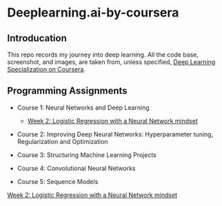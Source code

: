 # Deeplearning.ai-by-coursera

## Introducation
This repo records my journey into deep learning. All the code base, screenshot, and images, are taken from, unless specified, [Deep Learning Specialization on Coursera](https://www.coursera.org/specializations/deep-learning).

## Programming Assignments
- Course 1: Neural Networks and Deep Learning
  - [Week 2: Logistic Regression with a Neural Network mindset](/Course-1-Neural-Networks-and-Deep-Learning/Logistic-Regression-with-a-Neural-Network-mindset.ipynb)


- Course 2: Improving Deep Neural Networks: Hyperparameter tuning, Regularization and Optimization

- Course 3: Structuring Machine Learning Projects

- Course 4: Convolutional Neural Networks

- Course 5: Sequence Models


[Week 2: Logistic Regression with a Neural Network mindset](/course-1-neural-networks-and-deep-learning/logistic-regression-with-a-neural-network-mindset.ipynb)
